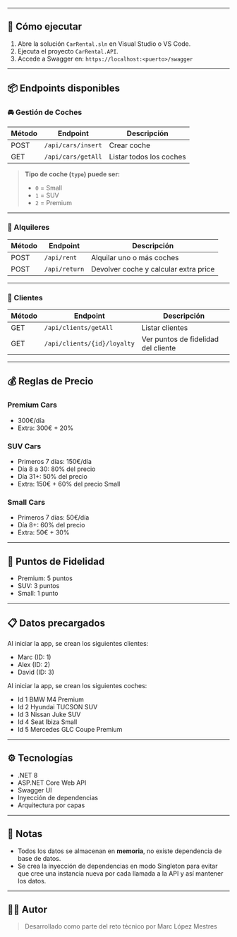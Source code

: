 
---

## 🚀 Cómo ejecutar

1. Abre la solución `CarRental.sln` en Visual Studio o VS Code.
2. Ejecuta el proyecto `CarRental.API`.
3. Accede a Swagger en: `https://localhost:<puerto>/swagger`

---

## 📦 Endpoints disponibles

### 🚘 Gestión de Coches

| Método | Endpoint              | Descripción                          |
|--------|------------------------|--------------------------------------|
| POST   | `/api/cars/insert`     | Crear coche                          |
| GET    | `/api/cars/getAll`     | Listar todos los coches              |

> **Tipo de coche (`type`) puede ser:**
> - `0` = Small
> - `1` = SUV
> - `2` = Premium

---

### 🔄 Alquileres

| Método | Endpoint              | Descripción                          |
|--------|------------------------|--------------------------------------|
| POST   | `/api/rent`            | Alquilar uno o más coches            |
| POST   | `/api/return`          | Devolver coche y calcular extra price|

---

### 👤 Clientes

| Método | Endpoint                        | Descripción                          |
|--------|----------------------------------|--------------------------------------|
| GET    | `/api/clients/getAll`           | Listar clientes                      |
| GET    | `/api/clients/{id}/loyalty`     | Ver puntos de fidelidad del cliente  |

---

## 💰 Reglas de Precio

### Premium Cars
- 300€/día
- Extra: 300€ + 20%

### SUV Cars
- Primeros 7 días: 150€/día
- Día 8 a 30: 80% del precio
- Día 31+: 50% del precio
- Extra: 150€ + 60% del precio Small

### Small Cars
- Primeros 7 días: 50€/día
- Día 8+: 60% del precio
- Extra: 50€ + 30%

---

## 🎁 Puntos de Fidelidad

- Premium: 5 puntos
- SUV: 3 puntos
- Small: 1 punto

---

## 📋 Datos precargados

Al iniciar la app, se crean los siguientes clientes:

- Marc (ID: 1)
- Alex (ID: 2)
- David (ID: 3)

Al iniciar la app, se crean los siguientes coches:

- Id  1 BMW M4 Premium
- Id  2 Hyundai TUCSON SUV 
- Id  3 Nissan Juke SUV
- Id  4 Seat Ibiza Small
- Id  5 Mercedes GLC Coupe Premium

---

## ⚙️ Tecnologías

- .NET 8
- ASP.NET Core Web API
- Swagger UI
- Inyección de dependencias
- Arquitectura por capas

---

## 📌 Notas

- Todos los datos se almacenan en **memoria**, no existe dependencia de base de datos.
- Se crea la inyección de dependencias en modo Singleton para evitar que cree una instancia nueva por cada llamada a la API y así mantener los datos.

---

## 🧑‍💻 Autor

> Desarrollado como parte del reto técnico por Marc López Mestres

